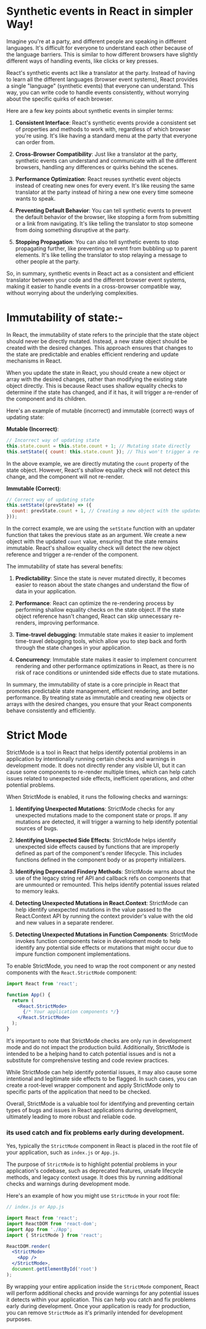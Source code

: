 # Synthetic events in React in simpler Way!

Imagine you're at a party, and different people are speaking in different languages. It's difficult for everyone to understand each other because of the language barriers. This is similar to how different browsers have slightly different ways of handling events, like clicks or key presses.

React's synthetic events act like a translator at the party. Instead of having to learn all the different languages (browser event systems), React provides a single "language" (synthetic events) that everyone can understand. This way, you can write code to handle events consistently, without worrying about the specific quirks of each browser.

Here are a few key points about synthetic events in simpler terms:

1. **Consistent Interface**: React's synthetic events provide a consistent set of properties and methods to work with, regardless of which browser you're using. It's like having a standard menu at the party that everyone can order from.

2. **Cross-Browser Compatibility**: Just like a translator at the party, synthetic events can understand and communicate with all the different browsers, handling any differences or quirks behind the scenes.

3. **Performance Optimization**: React reuses synthetic event objects instead of creating new ones for every event. It's like reusing the same translator at the party instead of hiring a new one every time someone wants to speak.

4. **Preventing Default Behavior**: You can tell synthetic events to prevent the default behavior of the browser, like stopping a form from submitting or a link from navigating. It's like telling the translator to stop someone from doing something disruptive at the party.

5. **Stopping Propagation**: You can also tell synthetic events to stop propagating further, like preventing an event from bubbling up to parent elements. It's like telling the translator to stop relaying a message to other people at the party.

So, in summary, synthetic events in React act as a consistent and efficient translator between your code and the different browser event systems, making it easier to handle events in a cross-browser compatible way, without worrying about the underlying complexities.

# Immutability of state:-

In React, the immutability of state refers to the principle that the state object should never be directly mutated. Instead, a new state object should be created with the desired changes. This approach ensures that changes to the state are predictable and enables efficient rendering and update mechanisms in React.

When you update the state in React, you should create a new object or array with the desired changes, rather than modifying the existing state object directly. This is because React uses shallow equality checks to determine if the state has changed, and if it has, it will trigger a re-render of the component and its children.

Here's an example of mutable (incorrect) and immutable (correct) ways of updating state:

**Mutable (Incorrect)**:

```jsx
// Incorrect way of updating state
this.state.count = this.state.count + 1; // Mutating state directly
this.setState({ count: this.state.count }); // This won't trigger a re-render
```

In the above example, we are directly mutating the `count` property of the state object. However, React's shallow equality check will not detect this change, and the component will not re-render.

**Immutable (Correct)**:

```jsx
// Correct way of updating state
this.setState((prevState) => ({
  count: prevState.count + 1, // Creating a new object with the updated count
}));
```

In the correct example, we are using the `setState` function with an updater function that takes the previous state as an argument. We create a new object with the updated `count` value, ensuring that the state remains immutable. React's shallow equality check will detect the new object reference and trigger a re-render of the component.

The immutability of state has several benefits:

1. **Predictability**: Since the state is never mutated directly, it becomes easier to reason about the state changes and understand the flow of data in your application.

2. **Performance**: React can optimize the re-rendering process by performing shallow equality checks on the state object. If the state object reference hasn't changed, React can skip unnecessary re-renders, improving performance.

3. **Time-travel debugging**: Immutable state makes it easier to implement time-travel debugging tools, which allow you to step back and forth through the state changes in your application.

4. **Concurrency**: Immutable state makes it easier to implement concurrent rendering and other performance optimizations in React, as there is no risk of race conditions or unintended side effects due to state mutations.

In summary, the immutability of state is a core principle in React that promotes predictable state management, efficient rendering, and better performance. By treating state as immutable and creating new objects or arrays with the desired changes, you ensure that your React components behave consistently and efficiently.

# Strict Mode 

StrictMode is a tool in React that helps identify potential problems in an application by intentionally running certain checks and warnings in development mode. It does not directly render any visible UI, but it can cause some components to re-render multiple times, which can help catch issues related to unexpected side effects, inefficient operations, and other potential problems.

When StrictMode is enabled, it runs the following checks and warnings:

1. **Identifying Unexpected Mutations**: StrictMode checks for any unexpected mutations made to the component state or props. If any mutations are detected, it will trigger a warning to help identify potential sources of bugs.

2. **Identifying Unexpected Side Effects**: StrictMode helps identify unexpected side effects caused by functions that are improperly defined as part of the component's render lifecycle. This includes functions defined in the component body or as property initializers.

3. **Identifying Deprecated Findery Methods**: StrictMode warns about the use of the legacy string ref API and callback refs on components that are unmounted or remounted. This helps identify potential issues related to memory leaks.

4. **Detecting Unexpected Mutations in React.Context**: StrictMode can help identify unexpected mutations in the value passed to the React.Context API by running the context provider's value with the old and new values in a separate renderer.

5. **Detecting Unexpected Mutations in Function Components**: StrictMode invokes function components twice in development mode to help identify any potential side effects or mutations that might occur due to impure function component implementations.

To enable StrictMode, you need to wrap the root component or any nested components with the `React.StrictMode` component:

```jsx
import React from 'react';

function App() {
  return (
    <React.StrictMode>
      {/* Your application components */}
    </React.StrictMode>
  );
}
```

It's important to note that StrictMode checks are only run in development mode and do not impact the production build. Additionally, StrictMode is intended to be a helping hand to catch potential issues and is not a substitute for comprehensive testing and code review practices.

While StrictMode can help identify potential issues, it may also cause some intentional and legitimate side effects to be flagged. In such cases, you can create a root-level wrapper component and apply StrictMode only to specific parts of the application that need to be checked.

Overall, StrictMode is a valuable tool for identifying and preventing certain types of bugs and issues in React applications during development, ultimately leading to more robust and reliable code.

### its used catch and fix problems early during development.

Yes, typically the `StrictMode` component in React is placed in the root file of your application, such as `index.js` or `App.js`. 

The purpose of `StrictMode` is to highlight potential problems in your application's codebase, such as deprecated features, unsafe lifecycle methods, and legacy context usage. It does this by running additional checks and warnings during development mode.

Here's an example of how you might use `StrictMode` in your root file:

```jsx
// index.js or App.js

import React from 'react';
import ReactDOM from 'react-dom';
import App from './App';
import { StrictMode } from 'react';

ReactDOM.render(
  <StrictMode>
    <App />
  </StrictMode>,
  document.getElementById('root')
);
```

By wrapping your entire application inside the `StrictMode` component, React will perform additional checks and provide warnings for any potential issues it detects within your application. This can help you catch and fix problems early during development. Once your application is ready for production, you can remove `StrictMode` as it's primarily intended for development purposes.
